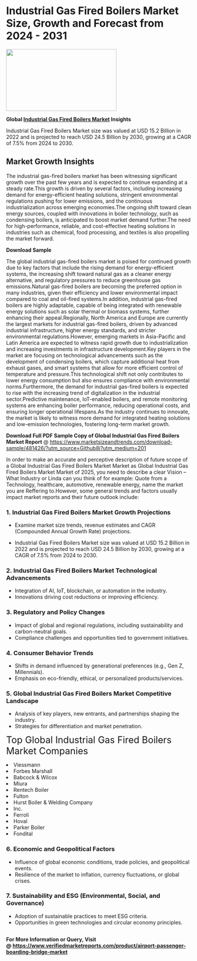 <H1>Industrial Gas Fired Boilers Market Size, Growth and Forecast from 2024 - 2031</H1><img class="aligncenter size-medium wp-image-584254" src="https://thirdeyenews.in/wp-content/uploads/2024/09/Global-Market-Research-300x168.jpeg" alt="" width="300" height="168" /><p><strong>Global&nbsp;<a href="https://www.marketsizeandtrends.com/download-sample/481426/?utm_source=Github8j?utm_medium=201">Industrial Gas Fired Boilers Market</a> Insights</strong></p><p>Industrial Gas Fired Boilers Market size was valued at USD 15.2 Billion in 2022 and is projected to reach USD 24.5 Billion by 2030, growing at a CAGR of 7.5% from 2024 to 2030.</p><p><h2>Market Growth Insights</h2> <p>The industrial gas-fired boilers market has been witnessing significant growth over the past few years and is expected to continue expanding at a steady rate.This growth is driven by several factors, including increasing demand for energy-efficient heating solutions, stringent environmental regulations pushing for lower emissions, and the continuous industrialization across emerging economies.The ongoing shift toward clean energy sources, coupled with innovations in boiler technology, such as condensing boilers, is anticipated to boost market demand further.The need for high-performance, reliable, and cost-effective heating solutions in industries such as chemical, food processing, and textiles is also propelling the market forward.</p> <p><strong>Download Sample</strong></p> <p>The global industrial gas-fired boilers market is poised for continued growth due to key factors that include the rising demand for energy-efficient systems, the increasing shift toward natural gas as a cleaner energy alternative, and regulatory pressures to reduce greenhouse gas emissions.Natural gas-fired boilers are becoming the preferred option in many industries, given their efficiency and lower environmental impact compared to coal and oil-fired systems.In addition, industrial gas-fired boilers are highly adaptable, capable of being integrated with renewable energy solutions such as solar thermal or biomass systems, further enhancing their appeal.Regionally, North America and Europe are currently the largest markets for industrial gas-fired boilers, driven by advanced industrial infrastructure, higher energy standards, and stricter environmental regulations.However, emerging markets in Asia-Pacific and Latin America are expected to witness rapid growth due to industrialization and increasing investments in infrastructure development.Key players in the market are focusing on technological advancements such as the development of condensing boilers, which capture additional heat from exhaust gases, and smart systems that allow for more efficient control of temperature and pressure.This technological shift not only contributes to lower energy consumption but also ensures compliance with environmental norms.Furthermore, the demand for industrial gas-fired boilers is expected to rise with the increasing trend of digitalization in the industrial sector.Predictive maintenance, IoT-enabled boilers, and remote monitoring systems are enhancing boiler performance, reducing operational costs, and ensuring longer operational lifespans.As the industry continues to innovate, the market is likely to witness more demand for integrated heating solutions and low-emission technologies, fostering long-term market growth.<p><span class=""><strong>Download Full PDF Sample Copy of Global Industrial Gas Fired Boilers Market Report</strong> @ <a href="https://www.marketsizeandtrends.com/download-sample/481426/?utm_source=Github8j?utm_medium=201" target="_blank">https://www.marketsizeandtrends.com/download-sample/481426/?utm_source=Github8j?utm_medium=201</a></span></p><p>In order to make an accurate and perceptive description of future scope of a Global&nbsp;Industrial Gas Fired Boilers Market Market as Global&nbsp;Industrial Gas Fired Boilers Market Market of 2025, you need to describe a clear Vision &ndash; What Industry or Linda can you think of for example: Quote from a Technology, healthcare, automotive, renewable energy, name the market you are Reffering to.However, some general trends and factors usually impact market reports and their future outlook include:</p><h3>1.&nbsp;<strong>Industrial Gas Fired Boilers Market Growth Projections</strong></h3><ul><li>Examine market size trends, revenue estimates and CAGR (Compounded Annual Growth Rate) projections.</li><li><p>Industrial Gas Fired Boilers Market size was valued at USD 15.2 Billion in 2022 and is projected to reach USD 24.5 Billion by 2030, growing at a CAGR of 7.5% from 2024 to 2030.</p></li></ul><h3>2.&nbsp;<strong>Industrial Gas Fired Boilers Market Technological Advancements</strong></h3><ul><li>Integration of AI, IoT, blockchain, or automation in the industry.</li><li>Innovations driving cost reductions or improving efficiency.</li></ul><h3>3.&nbsp;<strong>Regulatory and Policy Changes</strong></h3><ul><li>Impact of global and regional regulations, including sustainability and carbon-neutral goals.</li><li>Compliance challenges and opportunities tied to government initiatives.</li></ul><h3>4.&nbsp;<strong>Consumer Behavior Trends</strong></h3><ul><li>Shifts in demand influenced by generational preferences (e.g., Gen Z, Millennials).</li><li>Emphasis on eco-friendly, ethical, or personalized products/services.</li></ul><h3>5.&nbsp;<strong>Global Industrial Gas Fired Boilers Market Competitive Landscape</strong></h3><ul><li>Analysis of key players, new entrants, and partnerships shaping the industry.</li><li>Strategies for differentiation and market penetration.</li></ul><p data-pm-slice="1 1 []"><span style="color: inherit; font-family: inherit; font-size: 25px;">Top Global Industrial Gas Fired Boilers Market Companies</span></p><div class="" data-test-id=""><p><li>Viessmann</li><li> Forbes Marshall</li><li> Babcock & Wilcox</li><li> Miura</li><li> Rentech Boiler</li><li> Fulton</li><li> Hurst Boiler & Welding Company</li><li> Inc.</li><li> Ferroli</li><li> Hoval</li><li> Parker Boiler</li><li> Fondital</li></p></div><h3>6.&nbsp;<strong>Economic and Geopolitical Factors</strong></h3><ul><li>Influence of global economic conditions, trade policies, and geopolitical events.</li><li>Resilience of the market to inflation, currency fluctuations, or global crises.</li></ul><h3>7.&nbsp;<strong>Sustainability and ESG (Environmental, Social, and Governance)</strong></h3><ul><li>Adoption of sustainable practices to meet ESG criteria.</li><li>Opportunities in green technologies and circular economy principles.</li></ul><h2><strong style="font-size: 14px;">For More Information or Query, Visit @&nbsp;</strong><a style="background-color: #ffffff; font-size: 14px;" href="https://www.marketsizeandtrends.com/report/industrial-gas-fired-boilers-market/" target="_blank">https://www.verifiedmarketreports.com/product/airport-passenger-boarding-bridge-market</a></h2>